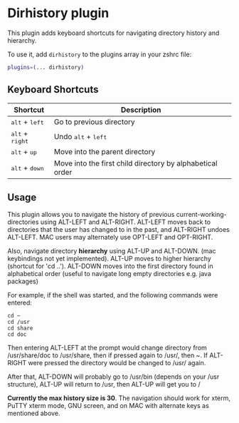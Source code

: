 # Dirhistory plugin

This plugin adds keyboard shortcuts for navigating directory history and hierarchy.

To use it, add `dirhistory` to the plugins array in your zshrc file:

```zsh
plugins=(... dirhistory)
```

## Keyboard Shortcuts

| Shortcut                          | Description                                               |
|-----------------------------------|-----------------------------------------------------------|
| <kbd>alt</kbd> + <kbd>left</kbd>  | Go to previous directory                                  |
| <kbd>alt</kbd> + <kbd>right</kbd> | Undo <kbd>alt</kbd> + <kbd>left</kbd>                     |
| <kbd>alt</kbd> + <kbd>up</kbd>    | Move into the parent directory                            |
| <kbd>alt</kbd> + <kbd>down</kbd>  | Move into the first child directory by alphabetical order |

## Usage

This plugin allows you to navigate the history of previous current-working-directories using ALT-LEFT and ALT-RIGHT. ALT-LEFT moves back to directories that the user has changed to in the past, and ALT-RIGHT undoes ALT-LEFT. MAC users may alternately use OPT-LEFT and OPT-RIGHT.

Also, navigate directory **hierarchy** using ALT-UP and ALT-DOWN. (mac keybindings not yet implemented). ALT-UP moves to higher hierarchy (shortcut for 'cd ..'). ALT-DOWN moves into the first directory found in alphabetical order (useful to navigate long empty directories e.g. java packages)

For example, if the shell was started, and the following commands were entered:

```shell
cd ~
cd /usr
cd share
cd doc
```

Then entering ALT-LEFT at the prompt would change directory from /usr/share/doc to /usr/share, then if pressed again to /usr/, then ~. If ALT-RIGHT were pressed the directory would be changed to /usr/ again.

After that, ALT-DOWN will probably go to /usr/bin (depends on your /usr structure), ALT-UP will return to /usr, then ALT-UP will get you to /

**Currently the max history size is 30**. The navigation should work for xterm, PuTTY xterm mode, GNU screen, and on MAC with alternate keys as mentioned above.
